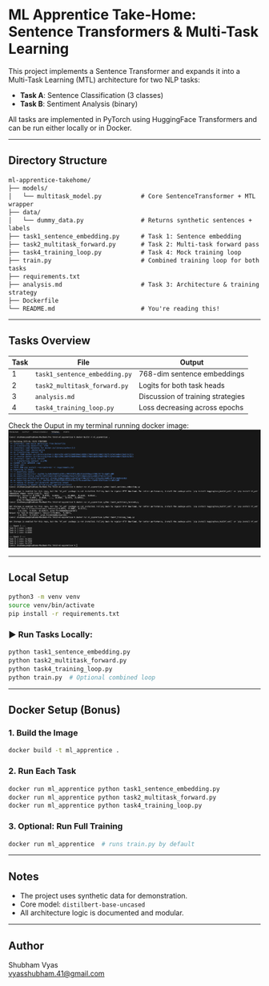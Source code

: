 # ML Apprentice Take-Home: Sentence Transformers & Multi-Task Learning

This project implements a Sentence Transformer and expands it into a Multi-Task Learning (MTL) architecture for two NLP tasks:
- **Task A**: Sentence Classification (3 classes)
- **Task B**: Sentiment Analysis (binary)

All tasks are implemented in PyTorch using HuggingFace Transformers and can be run either locally or in Docker.

---

## Directory Structure

```
ml-apprentice-takehome/
├── models/
│   └── multitask_model.py           # Core SentenceTransformer + MTL wrapper
├── data/
│   └── dummy_data.py                # Returns synthetic sentences + labels
├── task1_sentence_embedding.py      # Task 1: Sentence embedding
├── task2_multitask_forward.py       # Task 2: Multi-task forward pass
├── task4_training_loop.py           # Task 4: Mock training loop
├── train.py                         # Combined training loop for both tasks
├── requirements.txt
├── analysis.md                      # Task 3: Architecture & training strategy
├── Dockerfile
└── README.md                        # You're reading this!
```

---

## Tasks Overview

| Task | File                         | Output |
|------|------------------------------|--------|
| 1    | `task1_sentence_embedding.py`| 768-dim sentence embeddings |
| 2    | `task2_multitask_forward.py` | Logits for both task heads |
| 3    | `analysis.md`               | Discussion of training strategies |
| 4    | `task4_training_loop.py`     | Loss decreasing across epochs |

Check the Ouput in my terminal running docker image:
 ![OUTPUT](result.png)


---

## Local Setup

```bash
python3 -m venv venv
source venv/bin/activate   
pip install -r requirements.txt
```

### ▶ Run Tasks Locally:

```bash
python task1_sentence_embedding.py
python task2_multitask_forward.py
python task4_training_loop.py
python train.py  # Optional combined loop
```

---

## Docker Setup (Bonus)

### 1. Build the Image
```bash
docker build -t ml_apprentice .
```

### 2. Run Each Task

```bash
docker run ml_apprentice python task1_sentence_embedding.py
docker run ml_apprentice python task2_multitask_forward.py
docker run ml_apprentice python task4_training_loop.py
```

### 3.  Optional: Run Full Training
```bash
docker run ml_apprentice  # runs train.py by default
```

---

## Notes
- The project uses synthetic data for demonstration.
- Core model: `distilbert-base-uncased`
- All architecture logic is documented and modular.

---

## Author

Shubham Vyas   
vyasshubham.41@gmail.com

